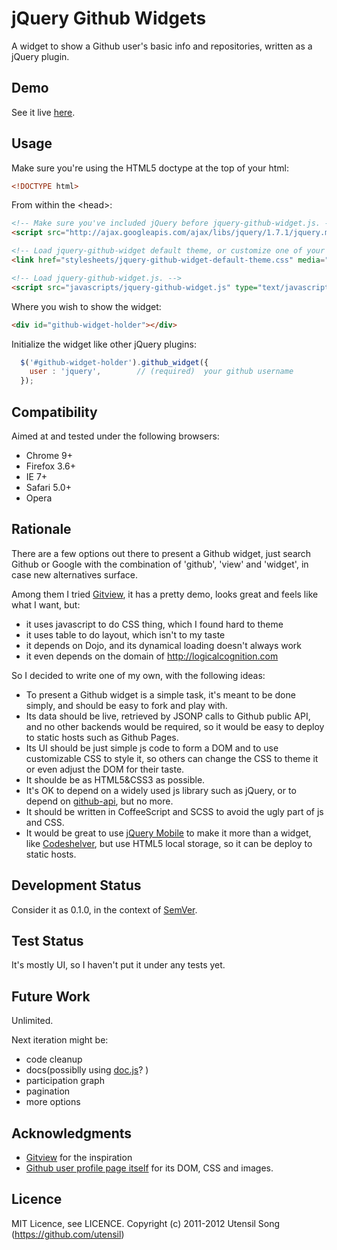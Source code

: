 jQuery Github Widgets
=======================

A widget to show a Github user's basic info and repositories, written as a jQuery plugin.

Demo
----------

See it live [here](http://utensil.github.com/jquery-github-widget/demo/index.html).

Usage
------

Make sure you're using the HTML5 doctype at the top of your html:

```html
<!DOCTYPE html>
```
  
From within the &lt;head&gt;:

```html
<!-- Make sure you've included jQuery before jquery-github-widget.js. -->
<script src="http://ajax.googleapis.com/ajax/libs/jquery/1.7.1/jquery.min.js"></script>

<!-- Load jquery-github-widget default theme, or customize one of your own. Go ahead, it's well commented :D. -->
<link href="stylesheets/jquery-github-widget-default-theme.css" media="screen" rel="stylesheet" type="text/css">

<!-- Load jquery-github-widget.js. -->
<script src="javascripts/jquery-github-widget.js" type="text/javascript"></script>
```
  
Where you wish to show the widget:

```html
<div id="github-widget-holder"></div>
```
  
Initialize the widget like other jQuery plugins:

```js
  $('#github-widget-holder').github_widget({
    user : 'jquery',        // (required)  your github username
  });
```

Compatibility
-----------------

Aimed at and tested under the following browsers:

* Chrome 9+
* Firefox 3.6+
* IE 7+
* Safari 5.0+
* Opera

Rationale
----------------------

There are a few options out there to present a Github widget, just search Github or Google with the combination of 'github', 'view' and 'widget', in case new alternatives surface.

Among them I tried [Gitview](https://github.com/bouchon/Gitview), it has a pretty demo, looks great and feels like what I want, but:

* it uses javascript to do CSS thing, which I found hard to theme
* it uses table to do layout, which isn't to my taste
* it depends on Dojo, and its dynamical loading doesn't always work
* it even depends on the domain of http://logicalcognition.com

So I decided to write one of my own, with the following ideas:

* To present a Github widget is a simple task, it's meant to be done simply, and should be easy to fork and play with.
* Its data should be live, retrieved by JSONP calls to Github public API, and no other backends would be required, so it would be easy to deploy to static hosts such as Github Pages.
* Its UI should be just simple js code to form a DOM and to use customizable CSS to style it, so others can change the CSS to theme it or even adjust the DOM for their taste.
* It shoulde be as HTML5&CSS3 as possible.
* It's OK to depend on a widely used js library such as jQuery, or to depend on [github-api](https://github.com/fitzgen/github-api), but no more.
* It should be written in CoffeeScript and SCSS to avoid the ugly part of js and CSS.
* It would be great to use [jQuery Mobile](http://jquerymobile.com/demos/) to make it more than a widget, like [Codeshelver](https://www.codeshelver.com/), but use HTML5 local storage, so it can be deploy to static hosts.

Development Status
-------------------

Consider it as 0.1.0, in the context of [SemVer](http://semver.org/).

Test Status
--------------

It's mostly UI, so I haven't put it under any tests yet.

Future Work
--------------

Unlimited.

Next iteration might be:

* code cleanup
* docs(possiblly using [doc.js](https://github.com/b-studios/doc.js)? )
* participation graph
* pagination
* more options

Acknowledgments
-----------------

* [Gitview](https://github.com/bouchon/Gitview) for the inspiration
* [Github user profile page itself](https://github.com/utensil) for its DOM, CSS and images.

Licence
--------

MIT Licence, see LICENCE.
Copyright (c) 2011-2012 Utensil Song (https://github.com/utensil)




